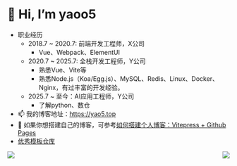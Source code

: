 # 👋 Hi, I’m yaoo5

- 职业经历
  - 2018.7 ~ 2020.7: 前端开发工程师，X公司
    - Vue、Webpack、ElementUI
  - 2020.7 ~ 2025.7: 全栈开发工程师，Y公司
    - 熟悉Vue、Vite等
    - 熟悉Node.js（Koa/Egg.js）、MySQL、Redis、Linux、Docker、Nginx，有过丰富的开发经验。
  - 2025.7 ~ 至今：AI应用工程师，Y公司
    - 了解python、数仓
- 📫 我的博客地址：https://yao5.top
- 🌹 如果你想搭建自己的博客，可参考[如何搭建个人博客：Vitepress + Github Pages](https://yao5.top/tech/blog-vitepress-github.html)
- [优秀模板仓库](https://github.com/kautukkundan/Awesome-Profile-README-templates)

<img align="left" src="https://github-readme-stats.vercel.app/api?username=yaoo5&show_icons=true&icon_color=CE1D2D&text_color=718096&bg_color=ffffff&hide_title=true" />

<img align="right" src="https://github-readme-stats.vercel.app/api/top-langs/?username=yaoo5&layout=compact">



<!---
yaoo5/yaoo5 is a ✨ special ✨ repository because its `README.md` (this file) appears on your GitHub profile.
You can click the Preview link to take a look at your changes.
--->
